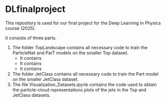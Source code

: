 # DLfinalproject

This repository is used for our final project for the Deep Learning in Physics course (2025).

It consists of three parts.

1. The folder TopLandscape contains all necessary code to train the ParticleNet and ParT models on the smaller Top dataset.
   - It contains
   - It contains
   - It contains
3. The folder JetClass contains all necessary code to train the Part model on the smaller JetClass dataset.
4. The file Visualization_Datasets.ipynb contains the code used to obtain the particle-cloud representations plots of the jets in the Top and JetClass datasets.
